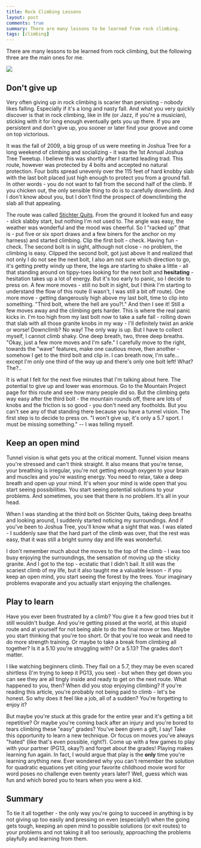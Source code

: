 ```yaml
---
title: Rock Climbing Lessons
layout: post
comments: true
summary: There are many lessons to be learned from rock climbing.
tags: [climbing]
---
```


There are many lessons to be learned from rock climbing, but the following three are the main ones for me. 

![](http://farm5.staticflickr.com/4116/4791748501_9793150f3d_o.jpg)

## Don't give up

Very often giving up in rock climbing is scarier than persisting - nobody likes falling. Especially if it's a long and nasty fall. And what you very quickly discover is that in rock climbing, like in life (or Jazz, if you're a musician), sticking with it for long enough eventually gets you up there. If you are persistent and don't give up, you sooner or later find your groove and come on top victorious.

It was the fall of 2009, a big group of us were meeting in Joshua Tree for a long weekend of climbing and socializing - it was the 1st Annual Joshua Tree Tweetup. I believe this was shortly after I started leading trad. This route, however was protected by 4 bolts and accepted no natural protection. Four bolts spread unevenly over the 115 feet of hard knobby slab with the last bolt placed just high enough to protect you from a ground fall. In other words - you do not want to fall from the second half of the climb. If you chicken out, the only sensible thing to do is to carefully downclimb. And I don't know about you, but I don't find the prospect of downclimbing the slab all that appealing. 

The route was called [Stichter Quits](http://www.mountainproject.com/v/stichter-quits/105721660). From the ground it looked fun and easy - slick slabby start, but nothing I'm not used to. The angle was easy, the weather was wonderful and the mood was cheerful. So I "racked up" (that is - put five or six sport draws and a few biners for the anchor on my harness) and started climbing. Clip the first bolt - check. Having fun - check. The second bolt is in sight, although not close - no problem, the climbing is easy. Clipped the second bolt, got just above it and realized that not only I do not see the next bolt, I also am not sure which direction to go, it's getting pretty windy up there, the legs are starting to shake a little - all that standing around on tippy-toes looking for the next bolt and **hesitating** - hesitation takes up a lot of energy. But it's too early to panic, so I decide to press on. A few more moves - still no bolt in sight, but I think I'm starting to understand the flow of this route (I wasn't, I was still a bit off route). One more move - getting dangerously high above my last bolt, time to clip into something. "Third bolt, where the hell are you?!." And then I see it! Still a few moves away and the climbing gets harder. This is where the real panic kicks in. I'm too high from my last bolt now to take a safe fall - rolling down that slab with all those granite knobs in my way - I'll definitely twist an ankle or worse! Downclimb? No way! The only way is up. But I have to collect myself, I cannot climb shaky. One deep breath, two, three deep breaths. "Okay, just a few more moves and I'm safe." I carefully move to the right, towards the "wave" features, make one cautious move, then another - somehow I get to the third bolt and clip in. I can breath now, I'm safe... except I'm only one third of the way up and there's only one bolt left! What? The?..

It is what I felt for the next five minutes that I'm talking about here. The potential to give up and lower was enormous. Go to the Mountain Project page for this route and see how many people did so. But the climbing gets way easy after the third bolt - the mountain rounds off, there are lots of knobs and the friction is so good - you don't need any footholds. But you can't see any of that standing there because you have a tunnel vision. The first step is to decide to press on. "I won't give up, it's only a 5.7 sport. I must be missing something." -- I was telling myself.

## Keep an open mind

Tunnel vision is what gets you at the critical moment. Tunnel vision means you're stressed and can't think straight. It also means that you're tense, your breathing is irregular, you're not getting enough oxygen to your brain and muscles and you're wasting energy. You need to relax, take a deep breath and open up your mind. It's when your mind is wide open that you start seeing possibilities. You start seeing potential solutions to your problems. And sometimes, you see that there is no problem. It's all in your head.

When I was standing at the third bolt on Stichter Quits, taking deep breaths and looking around, I suddenly started noticing my surroundings. And if you've been to Joshua Tree, you'll know what a sight that was. I was elated - I suddenly saw that the hard part of the climb was over, that the rest was easy, that it was still a bright sunny day and life was wonderful.

I don't remember much about the moves to the top of the climb - I was too busy enjoying the surroundings, the sensation of moving up the sticky granite. And I got to the top - ecstatic that I didn't bail. It still was the scariest climb of my life, but it also taught me a valuable lesson - if you keep an open mind, you start seeing the forest by the trees. Your imaginary problems evaporate and you actually start enjoying the challenges. 

## Play to learn

Have you ever been frustrated by a climb? You give it a few good tries but it still wouldn't budge. And you're getting pissed at the world, at this stupid route and at yourself for not being able to do the final move or two. Maybe you start thinking that you're too short. Or that you're too weak and need to do more strength training. Or maybe to take a break from climbing all together? Is it a 5.10 you're struggling with? Or a 5.13? The grades don't matter.

I like watching beginners climb. They flail on a 5.7, they may be even scared shirtless (I'm trying to keep it PG13, you see) - but when they get down you can see they are all tingly inside and ready to get on the next route. What happened to you, then? When did you stop enjoying climbing? If you're reading this article, you're probably not being paid to climb - let's be honest. So why does it feel like a job, all of a sudden? You're forgetting to enjoy it?

But maybe you're stuck at this grade for the entire year and it's getting a bit repetitive? Or maybe you're coming back after an injury and you're bored to tears climbing these "easy" grades? You've been given a gift, I say! Take this opportunity to learn a new technique. Or focus on moves you've always "hated" (like that's even possible, right?). Come up with a few games to play with your partner (PG13, okay?) and forget about the grades! Playing makes learning fun again. In fact, I would argue that play is the **only** time you're learning anything new. Ever wondered why you can't remember the solution for quadratic equations yet citing your favorite childhood movie word for word poses no challenge even twenty years later? Well, guess which was fun and which bored you to tears when you were a kid.

## Summary

To tie it all together - the only way you're going to succeed in anything is by not giving up too easily and pressing on even (especially!) when the going gets tough, keeping an open mind to possible solutions (or exit routes) to your problems and not taking it all too seriously, approaching the problems playfully and learning from them.

